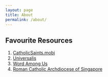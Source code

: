 ```yaml
---
layout: page
title: About
permalink: /about/
---
```


## Favourite Resources
1. [CatholicSaints.mobi](http://catholicsaints.mobi)
2. [Universalis](http://universalis.com/) 
3. [Word Among Us](https://wau.org/meditations/)
4. [Roman Catholic Archdiocese of Singapore](https://www.catholic.sg/archbishop/scripture-reflection/)

